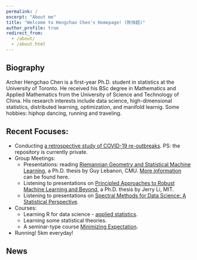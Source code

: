 ```yaml
---
permalink: /
excerpt: "About me"
title: "Welcome to Hengchao Chen's Homepage! (陈恒超)"
author_profile: true
redirect_from: 
  - /about/
  - /about.html
---
```


## Biography
Archer Hengchao Chen is a first-year Ph.D. student in statistics at the University of Toronto. He received his BSc degree in Mathematics and Applied Mathematics from the University of Science and Technology of China. His research interests include data science, high-dimensional statistics, distributed learning, optimization, and manifold learnig. Some hobbies: hiphop dancing, running and traveling.

## Recent Focuses:
* Conducting [a retrospective study of COVID-19 re-outbreaks](https://github.com/HengchaoChen/Covid-19). PS: the repository is currently private.
* Group Meetings:
  + Presentations: reading [Riemannian Geometry and Statistical Machine Learning](https://www.cs.cmu.edu/~lebanon/pub/thesis/thesis.pdf), a Ph.D. thesis by Guy Lebanon, CMU. [More information](/riegeostatml/) can be found here.
  + Listening to presentations on [Principled Approaches to Robust Machine Learning and Beyond](https://jerryzli.github.io/robust-ml-fall19.html), a Ph.D. thesis by Jerry Li, MIT.
  + Listening to presentations on [Spectral Methods for Data Science: A Statistical Perspective](https://arxiv.org/pdf/2012.08496.pdf). 
* Courses:
  + Learning R for data science - [applied statistics](https://github.com/MJAlexander/applied-stats-2021).
  + Learning some statistical theories.
  + A seminar-type course [Minimizing Expectation](https://www.cs.toronto.edu/~cmaddis/courses/sta4273_w21/).
* Running! 5km everyday!

## News


